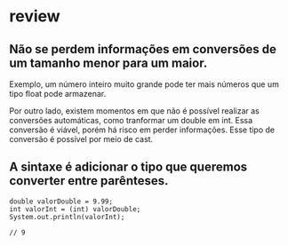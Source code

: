 # review

## Não se perdem informações em conversões de um tamanho menor para um maior.
Exemplo, um número inteiro muito grande pode ter mais números que um tipo float pode armazenar.

Por outro lado, existem momentos em que não é possível realizar as conversões automáticas, como tranformar um double em int. Essa conversão é viável, porém há risco em perder informações. Esse tipo de conversão é possível por meio de cast.

## A sintaxe é adicionar o tipo que queremos converter entre parênteses.

	
	double valorDouble = 9.99;
	int valorInt = (int) valorDouble;
	System.out.println(valorInt);
	
	// 9